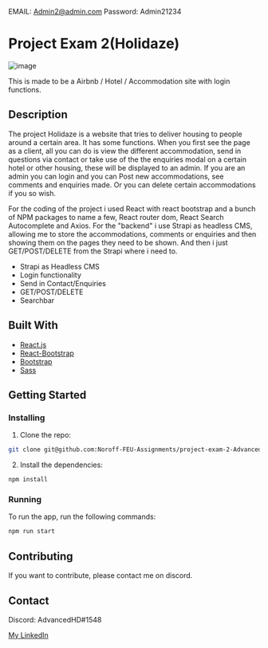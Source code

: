 EMAIL: Admin2@admin.com
Password: Admin21234

# Project Exam 2(Holidaze)

![image](https://i.imgur.com/HL6wfPh.png)

This is made to be a Airbnb / Hotel / Accommodation site with login functions.

## Description

The project Holidaze is a website that tries to deliver housing to people around a certain area. It has
some functions. When you first see the page as a client, all you can do is view the different accommodation, send in questions via contact or take use of the the enquiries modal on a certain hotel or other housing, these will be displayed to an admin. If you are an admin you can login and you can Post new accommodations, see comments and enquiries made. Or you can delete certain accommodations if you so wish.

For the coding of the project i used React with react bootstrap and a bunch of NPM packages to name a few, React router dom, React Search Autocomplete and Axios. For the "backend" i use Strapi as headless CMS, allowing me to store the accommodations, comments or enquiries and then showing them on the pages they need to be shown. And then i just GET/POST/DELETE from the Strapi where i need to.

- Strapi as Headless CMS
- Login functionality
- Send in Contact/Enquiries
- GET/POST/DELETE
- Searchbar

## Built With

- [React.js](https://reactjs.org/)
- [React-Bootstrap](https://react-bootstrap.github.io/)
- [Bootstrap](https://getbootstrap.com)
- [Sass](https://sass-lang.com/)

## Getting Started

### Installing

1. Clone the repo:

```bash
git clone git@github.com:Noroff-FEU-Assignments/project-exam-2-Advancedhd.git
```

2. Install the dependencies:

```
npm install
```

### Running

To run the app, run the following commands:

```bash
npm run start
```

## Contributing

If you want to contribute, please contact me on discord.

## Contact

Discord: AdvancedHD#1548

[My LinkedIn](https://www.linkedin.com/in/h%C3%A5kon-volden-019054b4/)
